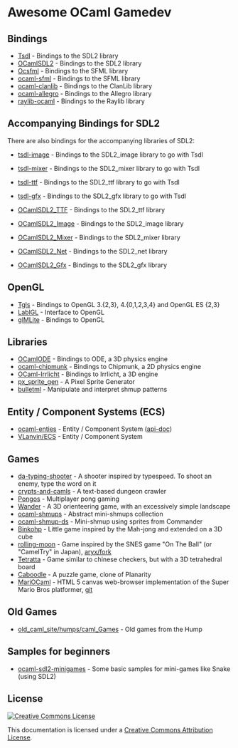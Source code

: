 # Awesome OCaml Gamedev

## Bindings

* [Tsdl][1] - Bindings to the SDL2 library
* [OCamlSDL2][2] - Bindings to the SDL2 library
* [Ocsfml][3] - Bindings to the SFML library
* [ocaml-sfml][4] - Bindings to the SFML library
* [ocaml-clanlib][5] - Bindings to the ClanLib library
* [ocaml-allegro][6] - Bindings to the Allegro library
* [raylib-ocaml][7] - Bindings to the Raylib library

## Accompanying Bindings for SDL2

There are also bindings for the accompanying libraries of SDL2:

* [tsdl-image][10] - Bindings to the SDL2_image library to go with Tsdl
* [tsdl-mixer][11] - Bindings to the SDL2_mixer library to go with Tsdl
* [tsdl-ttf][12] - Bindings to the SDL2_ttf library to go with Tsdl
* [tsdl-gfx][13] - Bindings to the SDL2_gfx library to go with Tsdl

* [OCamlSDL2_TTF][15] - Bindings to the SDL2_ttf library
* [OCamlSDL2_Image][16] - Bindings to the SDL2_image library
* [OCamlSDL2_Mixer][17] - Bindings to the SDL2_mixer library
* [OCamlSDL2_Net][18] - Bindings to the SDL2_net library
* [OCamlSDL2_Gfx][19] - Bindings to the SDL2_gfx library

## OpenGL

* [Tgls][30] - Bindings to OpenGL 3.{2,3}, 4.{0,1,2,3,4} and OpenGL ES {2,3}
* [LablGL][31] - Interface to OpenGL
* [glMLite][32] - Bindings to OpenGL

## Libraries

* [OCamlODE][40] - Bindings to ODE, a 3D physics engine
* [ocaml-chipmunk][41] - Bindings to Chipmunk, a 2D physics engine
* [OCaml-Irrlicht][42] - Bindings to Irrlicht, a 3D engine
* [px_sprite_gen][43] - A Pixel Sprite Generator
* [bulletml][44] - Manipulate and interpret shmup patterns

## Entity / Component Systems (ECS)

* [ocaml-enties][50] - Entity / Component System ([api-doc][51])
* [VLanvin/ECS][52] - Entity / Component System

## Games

* [da-typing-shooter][60] - A shooter inspired by typespeed. To shoot an enemy, type the word on it
* [crypts-and-camls][61] - A text-based dungeon crawler
* [Pongos][62] - Multiplayer pong gaming
* [Wander][63] - A 3D orienteering game, with an excessively simple landscape
* [ocaml-shmups][64] - Abstract mini-shmups collection
* [ocaml-shmup-ds][65] - Mini-shmup using sprites from Commander
* [Binkohp][66] - Little game inspired by the Mah-jong and extended on a 3D cube
* [rolling-moon][67] - Game inspired by the SNES game "On The Ball" (or "CamelTry" in Japan), [aryx/fork][68]
* [Tetratta][69] - Game similar to chinese checkers, but with a 3D tetrahedral board
* [Caboodle][70] - A puzzle game, clone of Planarity
* [MariOCaml][71] - HTML 5 canvas web-browser implementation of the Super Mario Bros platformer, [git][72]

## Old Games

* [old_caml_site/humps/caml_Games][100] - Old games from the Hump

## Samples for beginners

* [ocaml-sdl2-minigames][110] - Some basic samples for mini-games like Snake (using SDL2)


## License

[![Creative Commons License](http://i.creativecommons.org/l/by/4.0/88x31.png)](https://creativecommons.org/licenses/by/4.0/)

This documentation is licensed under a [Creative Commons Attribution License](http://creativecommons.org/licenses/by/4.0/).


[1]: https://github.com/dbuenzli/tsdl
[2]: https://github.com/fccm/OCamlSDL2
[3]: https://github.com/JoeDralliam/Ocsfml
[4]: https://github.com/fccm/ocaml-sfml
[5]: https://github.com/fccm/ocaml-clanlib
[6]: https://github.com/fccm/ocaml-allegro
[7]: https://github.com/tjammer/raylib-ocaml

[10]: https://github.com/tokenrove/tsdl-image
[11]: https://github.com/tokenrove/tsdl-mixer
[12]: https://github.com/tokenrove/tsdl-ttf
[13]: https://github.com/fccm/tsdl-gfx

[15]: https://github.com/fccm/OCamlSDL2_TTF
[16]: https://github.com/fccm/OCamlSDL2_Image
[17]: https://github.com/fccm/OCamlSDL2_Mixer
[18]: https://github.com/fccm/OCamlSDL2_Net
[19]: https://github.com/fccm/OCamlSDL2_Gfx

[30]: https://github.com/dbuenzli/tgls
[31]: https://github.com/garrigue/lablgl
[32]: https://github.com/fccm/glMLite

[40]: https://github.com/fccm/OCamlODE
[41]: https://github.com/fccm/ocaml-chipmunk
[42]: https://github.com/fccm/OCaml-Irrlicht
[43]: https://github.com/fccm/px_sprite_gen
[44]: https://github.com/emillon/bulletml

[50]: https://github.com/fccm/ocaml-enties
[51]: http://decapode314.free.fr/ocaml/enties/doc/doc-2012-12-06/Ent.html
[52]: https://github.com/VLanvin/ECS

[60]: https://github.com/codename68/da-typing-shooter
[61]: https://github.com/alugocp/crypts-and-camls
[62]: https://github.com/cfcs/pongos
[63]: http://topoi.pooq.com/hendrik/dv/free/fun/wander/
[64]: https://github.com/fccm/ocaml-shmups
[65]: https://github.com/fccm/ocaml-shmup-ds
[66]: http://decapode314.free.fr/ocaml/GL/binkohp.html
[67]: http://decapode314.free.fr/ocaml/Chipmunk/rolling-moon.html
[68]: https://github.com/aryx/fork-rolling-moon
[69]: http://decapode314.free.fr/ocaml/Tetratta/
[70]: https://juripakaste.fi/caboodle.html
[71]: https://matthewhsu.me/mariocaml/
[72]: https://github.com/mahsu/MariOCaml

[100]: https://caml.inria.fr/pub/old_caml_site/humps/caml_Games.html

[110]: https://github.com/fccm/ocaml-sdl2-minigames/
